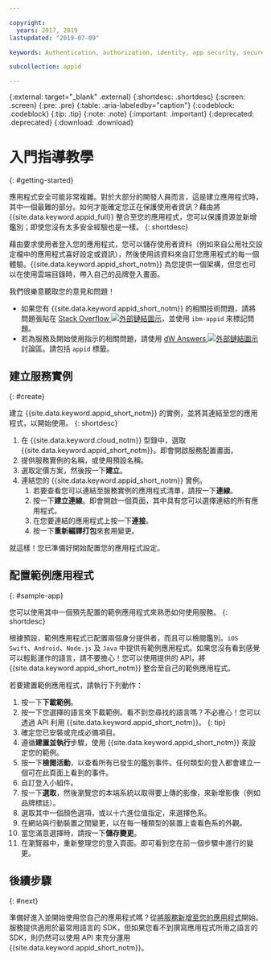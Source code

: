 ```yaml
---

copyright:
  years: 2017, 2019
lastupdated: "2019-07-09"

keywords: Authentication, authorization, identity, app security, secure, development,

subcollection: appid

---
```


{:external: target="_blank" .external}
{:shortdesc: .shortdesc}
{:screen: .screen}
{:pre: .pre}
{:table: .aria-labeledby="caption"}
{:codeblock: .codeblock}
{:tip: .tip}
{:note: .note}
{:important: .important}
{:deprecated: .deprecated}
{:download: .download}

# 入門指導教學
{: #getting-started}

應用程式安全可能非常複雜。對於大部分的開發人員而言，這是建立應用程式時，其中一個最難的部分。如何才能確定您正在保護使用者資訊？藉由將 {{site.data.keyword.appid_full}} 整合至您的應用程式，您可以保護資源並新增鑑別；即使您沒有太多安全經驗也是一樣。
{: shortdesc}

藉由要求使用者登入您的應用程式，您可以儲存使用者資料（例如來自公用社交設定檔中的應用程式喜好設定或資訊），然後使用該資料來自訂您應用程式的每一個體驗。{{site.data.keyword.appid_short_notm}} 為您提供一個架構，但您也可以在使用雲端目錄時，帶入自己的品牌登入畫面。

我們很樂意聽取您的意見和問題！
* 如果您有 {{site.data.keyword.appid_short_notm}} 的相關技術問題，請將問題張貼在 <a href="https://stackoverflow.com" target="_blank">Stack Overflow <img src="../../icons/launch-glyph.svg" alt="外部鏈結圖示"></a>，並使用 `ibm-appid` 來標記問題。
* 若為服務及開始使用指示的相關問題，請使用 <a href="https://developer.ibm.com" target="_blank">dW Answers <img src="../../icons/launch-glyph.svg" alt="外部鏈結圖示"></a> 討論區。請包括 `appid` 標籤。

## 建立服務實例
{: #create}

建立 {{site.data.keyword.appid_short_notm}} 的實例，並將其連結至您的應用程式，以開始使用。
{: shortdesc}

1. 在 {{site.data.keyword.cloud_notm}} 型錄中，選取 {{site.data.keyword.appid_short_notm}}。即會開啟服務配置畫面。
2. 提供服務實例的名稱，或使用預設名稱。
3. 選取定價方案，然後按一下**建立**。
4. 連結您的 {{site.data.keyword.appid_short_notm}} 實例。
    1. 若要查看您可以連結至服務實例的應用程式清單，請按一下**連線**。
    2. 按一下**建立連線**。即會開啟一個頁面，其中具有您可以選擇連結的所有應用程式。
    3. 在您要連結的應用程式上按一下**連接**。
    4. 按一下**重新編譯打包**來套用變更。

就這樣！您已準備好開始配置您的應用程式設定。

## 配置範例應用程式
{: #sample-app}

您可以使用其中一個預先配置的範例應用程式來熟悉如何使用服務。
{: shortdesc}

根據預設，範例應用程式已配置兩個身分提供者，而且可以檢閱鑑別。`iOS Swift`、`Android`、`Node.js` 及 `Java` 中提供有範例應用程式。如果您沒有看到感覺可以輕鬆運作的語言，請不要擔心！您可以使用提供的 API，將 {{site.data.keyword.appid_short_notm}} 整合至自己的範例應用程式。

若要建置範例應用程式，請執行下列動作：

1. 按一下**下載範例**。
2. 按一下您選擇的語言來下載範例。看不到您尋找的語言嗎？不必擔心！您可以透過 API 利用 {{site.data.keyword.appid_short_notm}}。
  {: tip}
3. 確定您已安裝或完成必備項目。
4. 遵循**建置並執行**步驟，使用 {{site.data.keyword.appid_short_notm}} 來設定您的範例。
5. 按一下**檢閱活動**，以查看所有已發生的鑑別事件。任何類型的登入都會建立一個可在此頁面上看到的事件。
6. 自訂登入小組件。
  1. 按一下**選取**，然後瀏覽您的本端系統以取得要上傳的影像，來新增影像（例如品牌標誌）。
  2. 選取其中一個顏色選項，或以十六進位值指定，來選擇色系。
  3. 在網站與行動裝置之間變更，以在每一種類型的裝置上查看色系的外觀。
  4. 當您滿意選擇時，請按一下**儲存變更**。
7. 在瀏覽器中，重新整理您的登入頁面。即可看到您在前一個步驟中進行的變更。


## 後續步驟
{: #next}

準備好進入並開始使用您自己的應用程式嗎？從[將服務新增至您的應用程式](/docs/services/appid?topic=appid-web-apps#web-apps)開始。服務提供適用於最常用語言的 SDK，但如果您看不到撰寫應用程式所用之語言的 SDK，則仍然可以使用 API 來充分運用 {{site.data.keyword.appid_short_notm}}。
